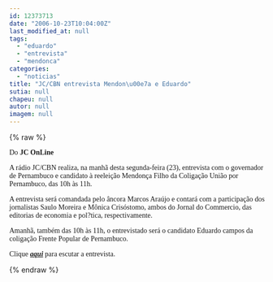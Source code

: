 ```yaml
---
id: 12373713
date: "2006-10-23T10:04:00Z"
last_modified_at: null
tags:
  - "eduardo"
  - "entrevista"
  - "mendonca"
categories:
  - "noticias"
title: "JC/CBN entrevista Mendon\u00e7a e Eduardo"
sutia: null
chapeu: null
autor: null
imagem: null
---
```

{% raw %}
<p><P><FONT face=Verdana>Do <STRONG>JC OnLine</STRONG></FONT></P></p>
<p><P><FONT face=Verdana>A rádio JC/CBN realiza, na manhã desta segunda-feira (23), entrevista com o governador de Pernambuco e candidato à reeleição Mendonça Filho da Coligação União por Pernambuco, das 10h às 11h. </FONT></P></p>
<p><P><FONT face=Verdana>A entrevista será comandada pelo âncora Marcos Araújo e contará com a participação dos jornalistas Saulo Moreira e Mônica Crisóstomo, ambos do Jornal do Commercio, das editorias de economia e pol?tica, respectivamente.</FONT></P></p>
<p><P><FONT face=Verdana>Amanhã, também das 10h às 11h, o entrevistado será o candidato Eduardo campos da coligação Frente Popular de Pernambuco.</FONT></P></p>
<p><P><FONT face=Verdana>Clique <STRONG><EM><A href=\"https://jc3.uol.com.br/cbnrecife/open_aovivo.php\">aqui</A></EM></STRONG>&nbsp;</FONT><FONT face=Verdana>para escutar a entrevista.</FONT></P> </p>
{% endraw %}